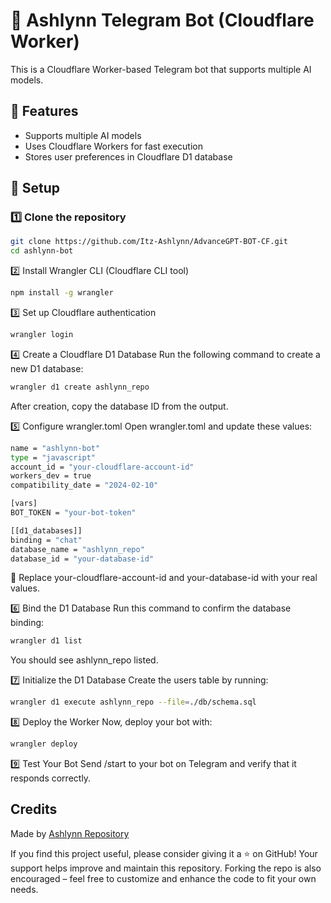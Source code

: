 # 🤖 Ashlynn Telegram Bot (Cloudflare Worker)

This is a Cloudflare Worker-based Telegram bot that supports multiple AI models.

## 🚀 Features
- Supports multiple AI models
- Uses Cloudflare Workers for fast execution
- Stores user preferences in Cloudflare D1 database

## 🔧 Setup

### 1️⃣ Clone the repository
```bash
git clone https://github.com/Itz-Ashlynn/AdvanceGPT-BOT-CF.git
cd ashlynn-bot
```

2️⃣ Install Wrangler CLI (Cloudflare CLI tool)
```bash
npm install -g wrangler
```

3️⃣ Set up Cloudflare authentication
```bash
wrangler login
```

4️⃣ Create a Cloudflare D1 Database
Run the following command to create a new D1 database:

```bash
wrangler d1 create ashlynn_repo
```

After creation, copy the database ID from the output.

5️⃣ Configure wrangler.toml
Open wrangler.toml and update these values:
```bash
name = "ashlynn-bot"
type = "javascript"
account_id = "your-cloudflare-account-id"
workers_dev = true
compatibility_date = "2024-02-10"

[vars]
BOT_TOKEN = "your-bot-token"

[[d1_databases]]
binding = "chat"
database_name = "ashlynn_repo"
database_id = "your-database-id"
```
🔹 Replace your-cloudflare-account-id and your-database-id with your real values.

6️⃣ Bind the D1 Database
Run this command to confirm the database binding:
```bash
wrangler d1 list
```
You should see ashlynn_repo listed.

7️⃣ Initialize the D1 Database
Create the users table by running:
```bash
wrangler d1 execute ashlynn_repo --file=./db/schema.sql
```

8️⃣ Deploy the Worker
Now, deploy your bot with:
```bash
wrangler deploy
```

9️⃣ Test Your Bot
Send /start to your bot on Telegram and verify that it responds correctly.


## Credits
Made by [Ashlynn Repository](https://t.me/Ashlynn_Repository)

If you find this project useful, please consider giving it a ⭐ on GitHub! Your support helps improve and maintain this repository. Forking the repo is also encouraged – feel free to customize and enhance the code to fit your own needs.



